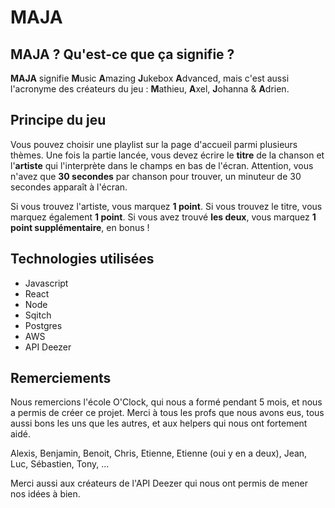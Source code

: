 # MAJA

## MAJA ? Qu'est-ce que ça signifie ?

**MAJA** signifie **M**usic **A**mazing **J**ukebox **A**dvanced, mais c'est aussi l'acronyme des créateurs du jeu :
**M**athieu, **A**xel, **J**ohanna & **A**drien.

## Principe du jeu

Vous pouvez choisir une playlist sur la page d'accueil parmi plusieurs thèmes.
Une fois la partie lancée, vous devez écrire le **titre** de la chanson et l'**artiste** qui l'interprète dans le champs en bas de l'écran.
Attention, vous n'avez que **30 secondes** par chanson pour trouver, un minuteur de 30 secondes apparaît à l'écran.

Si vous trouvez l'artiste, vous marquez **1 point**.
Si vous trouvez le titre, vous marquez également **1 point**.
Si vous avez trouvé __les deux__, vous marquez **1 point supplémentaire**, en bonus !

## Technologies utilisées

* Javascript
* React
* Node
* Sqitch
* Postgres
* AWS
* API Deezer

## Remerciements

Nous remercions l'école O'Clock, qui nous a formé pendant 5 mois, et nous a permis de créer ce projet. Merci à tous les profs que nous avons eus, tous aussi bons les uns que les autres, et aux helpers qui nous ont fortement aidé.

Alexis, Benjamin, Benoit, Chris, Etienne, Etienne (oui y en a deux), Jean, Luc, Sébastien, Tony, ...

Merci aussi aux créateurs de l'API Deezer qui nous ont permis de mener nos idées à bien.